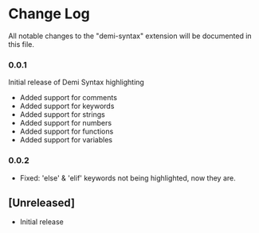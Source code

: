# Change Log

All notable changes to the "demi-syntax" extension will be documented in this file.

### 0.0.1
Initial release of Demi Syntax highlighting

- Added support for comments
- Added support for keywords
- Added support for strings
- Added support for numbers
- Added support for functions
- Added support for variables

### 0.0.2

- Fixed: 'else' & 'elif' keywords not being highlighted, now they are.

## [Unreleased]

- Initial release
